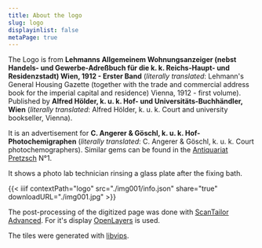 ```yaml
---
title: About the logo
slug: logo
displayinlist: false
metaPage: true
---
```

The Logo is from **Lehmanns Allgemeinem Wohnungsanzeiger (nebst Handels- und Gewerbe-Adreßbuch für die k. k. Reichs-Haupt- und Residenzstadt) Wien, 1912 - Erster Band** (*literally translated*: Lehmann's General Housing Gazette (together with the trade and commercial address book for the imperial capital and residence) Vienna, 1912 - first volume). Published by **Alfred Hölder, k. u. k. Hof- und Universitäts-Buchhändler, Wien** (*literally translated*: Alfred Hölder, k. u. k. Court and university bookseller, Vienna).

It is an advertisement for **C. Angerer & Göschl, k. u. k. Hof-Photochemigraphen** (*literally translated*: C. Angerer & Göschl, k. u. k. Court photochemographers). Similar gems can be found in the [Antiquariat Pretzsch](https://antiquariat-pretzsch.de/) N°1.

It shows a photo lab technician rinsing a glass plate after the fixing bath.

{{< iiif contextPath="logo" src="./img001/info.json" share="true" downloadURL="./img001.jpg" >}}

The post-processing of the digitized page was done with [ScanTailor Advanced](https://github.com/4lex4/scantailor-advanced). For it's display [OpenLayers](https://openlayers.org/) is used.

The tiles were generated with [libvips](https://libvips.github.io/libvips/).
